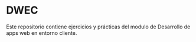 # DWEC
Este repositorio contiene ejercicios y prácticas del modulo de Desarrollo de apps web en entorno cliente.
